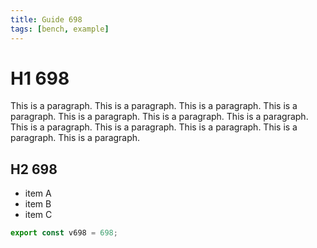 ```yaml
---
title: Guide 698
tags: [bench, example]
---
```


# H1 698

This is a paragraph. This is a paragraph. This is a paragraph. This is a paragraph. This is a paragraph. This is a paragraph. This is a paragraph. This is a paragraph. This is a paragraph. This is a paragraph. This is a paragraph. This is a paragraph. 

## H2 698

- item A
- item B
- item C

```ts
export const v698 = 698;
```